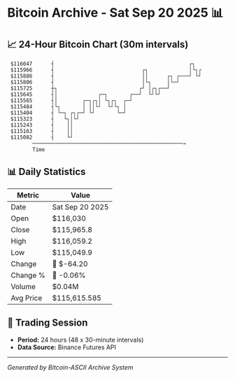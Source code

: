 # Bitcoin Archive - Sat Sep 20 2025 📊

## 📈 24-Hour Bitcoin Chart (30m intervals)

```
 $116047      ┤                                           ┌┐   
 $115966      ┤                            ┌┐             │└┐┌ 
 $115886      ┤                            ││      ┌┐ ┌───┘ └┘ 
 $115806      ┤                            │└┐     │└─┘        
 $115725      ┼┐                          ┌┘ │┌┐┌──┘           
 $115645      ┤│             ┌─┐       ┌──┘  └┘└┘              
 $115565      ┤│        ┌─┐┌┐│ └┐┌┐  ┌─┘                       
 $115484      ┤└┐       │ ││└┘  └┘└┐ │                         
 $115404      ┤ └─┐ ┌┐┌─┘ └┘       └─┘                         
 $115323      ┤   └┐│└┘                                        
 $115243      ┤    ││                                          
 $115163      ┤    ││                                          
 $115082      ┤    └┘                                          
        ────────────────────────────────────────────────→
        Time
```

## 📊 Daily Statistics

| Metric | Value |
|--------|-------|
| Date | Sat Sep 20 2025 |
| Open | $116,030 |
| Close | $115,965.8 |
| High | $116,059.2 |
| Low | $115,049.9 |
| Change | 🔴 $-64.20 |
| Change % | 🔴 -0.06% |
| Volume | $0.04M |
| Avg Price | $115,615.585 |

## 📅 Trading Session

- **Period:** 24 hours (48 x 30-minute intervals)
- **Data Source:** Binance Futures API

---
*Generated by Bitcoin-ASCII Archive System*
